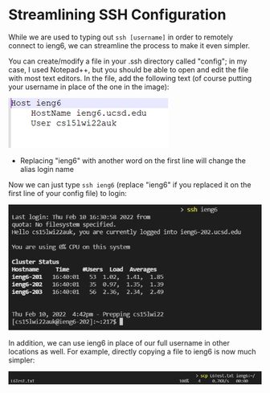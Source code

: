 # Streamlining SSH Configuration

While we are used to typing out `ssh [username]` in order to remotely connect to ieng6, we can streamline the process to make it even simpler.

You can create/modify a file in your .ssh directory called "config"; in my case, I used Notepad++, but you should be able to open and edit the file with most text editors. In the file, add the following text (of course putting your username in place of the one in the image):

![ConfigFile](week_6_source/ConfigFile.PNG)
* Replacing "ieng6" with another word on the first line will change the alias login name

Now we can just type `ssh ieng6` (replace "ieng6" if you replaced it on the first line of your config file) to login:

![NewLogin](week_6_source/NewLogin.PNG)

In addition, we can use ieng6 in place of our full username in other locations as well. For example, directly copying a file to ieng6 is now much simpler:

![NewSCP](week_6_source/NewSCP.PNG)